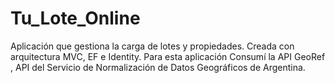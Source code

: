# Tu_Lote_Online
Aplicación que gestiona la carga de lotes y propiedades. Creada con arquitectura MVC, EF e Identity.  Para esta aplicación Consumí la API GeoRef , API del Servicio de Normalización de Datos Geográficos de Argentina.
